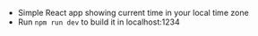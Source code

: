 - Simple React app showing current time in your local time zone
- Run `npm run dev` to build it in localhost:1234